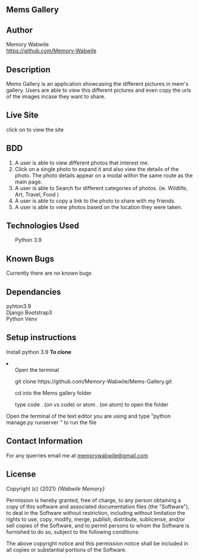 ## Mems Gallery

## Author
Memory Wabwile<br>
https://github.com/Memory-Wabwile

## Description
Mems Gallery is an application showcasing the different pictures in mem's gallery. Users are able to view this different pictures and even copy the urls of the images incase they want to share.

## Live Site
click on  to view the site
## BDD
1. A user is able to view different photos that interest me.
2. Click on a single photo to expand it and also view the details of the photo. The photo details appear on a modal within the same route as the main page.
3. A user is able to Search for different categories of photos. (ie. Wildlife, Art, Travel, Food )
4. A user is able to copy a link to the photo to share with my friends.
5. A user is able to view photos based on the location they were taken.

## Technologies Used
<ul>Python 3.9</ul>

## Known Bugs
Currently there are no known bugs

## Dependancies
pyhton3.9 <br>
Django Bootstrap3<br>
Python Venv<br>


## Setup instructions

Install python 3.9
<strong>To clone</strong>
<li>
<ul>Open the terminal</ul>
<ul> git clone https://github.com/Memory-Wabwile/Mems-Gallery.git</ul>
<ul>cd into the Mems gallery folder</ul>
<ul>type code . (on vs code) or atom . (on atom) to open the folder</ul>
</li>
Open the terminal of the text editor you are using and type "python manage.py runserver " to run the file</br>


## Contact Information
For any querries email me at memorywabwile@gmail.com

## License
Copyright (c) {2021} *{Wabwile Memory}*

Permission is hereby granted, free of charge, to any person obtaining a copy
of this software and associated documentation files (the "Software"), to deal
in the Software without restriction, including without limitation the rights
to use, copy, modify, merge, publish, distribute, sublicense, and/or sell
copies of the Software, and to permit persons to whom the Software is
furnished to do so, subject to the following conditions:

The above copyright notice and this permission notice shall be included in all
copies or substantial portions of the Software.